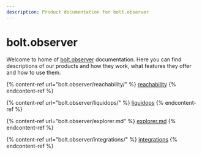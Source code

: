 ```yaml
---
description: Product documentation for bolt.observer
---
```


# bolt.observer

Welcome to home of [bolt.observer](https://bolt.observer/) documentation. Here you can find descriptions of our products and how they work, what features they offer and how to use them.

{% content-ref url="bolt.observer/reachability/" %}
[reachability](bolt.observer/reachability/)
{% endcontent-ref %}

{% content-ref url="bolt.observer/liquidops/" %}
[liquidops](bolt.observer/liquidops/)
{% endcontent-ref %}

{% content-ref url="bolt.observer/explorer.md" %}
[explorer.md](bolt.observer/explorer.md)
{% endcontent-ref %}

{% content-ref url="bolt.observer/integrations/" %}
[integrations](bolt.observer/integrations/)
{% endcontent-ref %}

